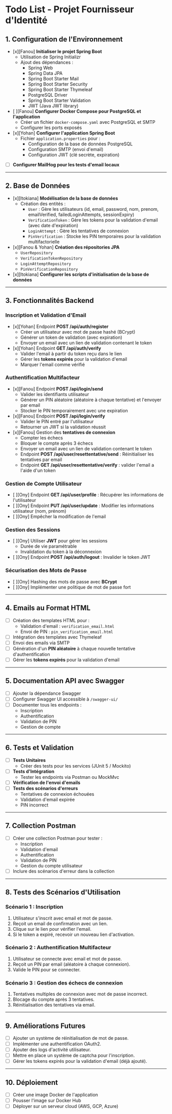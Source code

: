 # Todo List - Projet Fournisseur d'Identité

## **1. Configuration de l'Environnement**
- [x][Fanou] **Initialiser le projet Spring Boot**
    - Utilisation de Spring Initializr
    - Ajout des dépendances :
      - Spring Web
      - Spring Data JPA
      - Spring Boot Starter Mail
      - Spring Boot Starter Security
      - Spring Boot Starter Thymeleaf
      - PostgreSQL Driver
      - Spring Boot Starter Validation
      - JWT (Java JWT library)
- [ ][Fanou] **Configurer Docker Compose pour PostgreSQL et l'application**
    - Créer un fichier `docker-compose.yaml` avec PostgreSQL et SMTP
    - Configurer les ports exposés
- [x][Yohan] **Configurer l'application Spring Boot**
    - Fichier `application.properties` pour :
      - Configuration de la base de données PostgreSQL
      - Configuration SMTP (envoi d'email)
      - Configuration JWT (clé secrète, expiration)
- [ ] **Configurer MailHog pour les tests d'email locaux**

---

## **2. Base de Données**
- [x][Itokiana] **Modélisation de la base de données**
    - Création des entités :
        - `User` : Gère les utilisateurs (id, email, password, nom, prenom, emailVerified, failedLoginAttempts, sessionExpiry)
        - `VerificationToken` : Gère les tokens pour la validation d'email (avec date d'expiration)
        - `LoginAttempt` : Gère les tentatives de connexion
        - `PinVerification` : Stocke les PIN temporaires pour la validation multifactorielle
- [x][Fanou & Yohan] **Création des répositories JPA**
    - `UserRepository`
    - `VerificationTokenRepository`
    - `LoginAttemptRepository`
    - `PinVerificationRepository`
- [x][Itokiana] **Configurer les scripts d'initialisation de la base de données**

---

## **3. Fonctionnalités Backend**

### **Inscription et Validation d'Email**
- [x][Yohan] Endpoint **POST /api/auth/register**
    - Créer un utilisateur avec mot de passe hashé (BCrypt)
    - Générer un token de validation (avec expiration)
    - Envoyer un email avec un lien de validation contenant le token
- [x][Yohan] Endpoint **GET /api/auth/verify**
    - Valider l'email à partir du token reçu dans le lien
    - Gérer les **tokens expirés** pour la validation d'email
    - Marquer l'email comme vérifié

### **Authentification Multifacteur**
- [x][Fanou] Endpoint **POST /api/login/send**
    - Valider les identifiants utilisateur
    - Générer un PIN aléatoire (aléatoire à chaque tentative) et l'envoyer par email
    - Stocker le PIN temporairement avec une expiration
- [x][Fanou] Endpoint **POST /api/login/verify**
    - Valider le PIN entré par l'utilisateur
    - Retourner un JWT si la validation réussit
- [x][Fanou] Gestion des **tentatives de connexion**
    - Compter les échecs
    - Bloquer le compte après 3 échecs
    - Envoyer un email avec un lien de validation contenant le token
    - Endpoint **POST /api/user/resettentative/send** : Réinitialiser les tentatives par email
    - Endpoint **GET /api/user/resettentative/verify** : valider l'email a l'aide d'un token

### **Gestion de Compte Utilisateur**
- [ ][Ony] Endpoint **GET /api/user/profile** : Récupérer les informations de l'utilisateur
- [ ][Ony] Endpoint **PUT /api/user/update** : Modifier les informations utilisateur (nom, prénom)
- [ ][Ony] Empêcher la modification de l'email

### **Gestion des Sessions**
- [ ][Ony] Utiliser **JWT** pour gérer les sessions
    - Durée de vie paramétrable
    - Invalidation du token à la déconnexion
- [ ][Ony] Endpoint **POST /api/auth/logout** : Invalider le token JWT

### **Sécurisation des Mots de Passe**
- [ ][Ony] Hashing des mots de passe avec **BCrypt**
- [ ][Ony] Implémenter une politique de mot de passe fort

---

## **4. Emails au Format HTML**
- [ ] Création des templates HTML pour :
    - Validation d'email : `verification_email.html`
    - Envoi de PIN : `pin_verification_email.html`
- [ ] Intégration des templates avec Thymeleaf
- [ ] Envoi des emails via SMTP
- [ ] Génération d'un **PIN aléatoire** à chaque nouvelle tentative d'authentification
- [ ] Gérer les **tokens expirés** pour la validation d'email

---

## **5. Documentation API avec Swagger**
- [ ] Ajouter la dépendance Swagger
- [ ] Configurer Swagger UI accessible à `/swagger-ui/`
- [ ] Documenter tous les endpoints :
    - Inscription
    - Authentification
    - Validation de PIN
    - Gestion de compte

---

## **6. Tests et Validation**
- [ ] **Tests Unitaires**
    - Créer des tests pour les services (JUnit 5 / Mockito)
- [ ] **Tests d'Intégration**
    - Tester les endpoints via Postman ou MockMvc
- [ ] **Vérification de l'envoi d'emails**
- [ ] **Tests des scénarios d'erreurs**
    - Tentatives de connexion échouées
    - Validation d'email expirée
    - PIN incorrect

---

## **7. Collection Postman**
- [ ] Créer une collection Postman pour tester :
    - Inscription
    - Validation d'email
    - Authentification
    - Validation de PIN
    - Gestion du compte utilisateur
- [ ] Inclure des scénarios d'erreur dans la collection

---

## **8. Tests des Scénarios d'Utilisation**

### Scénario 1 : Inscription
1. Utilisateur s'inscrit avec email et mot de passe.
2. Reçoit un email de confirmation avec un lien.
3. Clique sur le lien pour vérifier l'email.
4. Si le token a expiré, recevoir un nouveau lien d'activation.

### Scénario 2 : Authentification Multifacteur
1. Utilisateur se connecte avec email et mot de passe.
2. Reçoit un PIN par email (aléatoire à chaque connexion).
3. Valide le PIN pour se connecter.

### Scénario 3 : Gestion des échecs de connexion
1. Tentatives multiples de connexion avec mot de passe incorrect.
2. Blocage du compte après 3 tentatives.
3. Réinitialisation des tentatives via email.

---

## **9. Améliorations Futures**
- [ ] Ajouter un système de réinitialisation de mot de passe.
- [ ] Implémenter une authentification OAuth2.
- [ ] Ajouter des logs d'activité utilisateur.
- [ ] Mettre en place un système de captcha pour l'inscription.
- [ ] Gérer les tokens expirés pour la validation d'email (déjà ajouté).

---

## **10. Déploiement**
- [ ] Créer une image Docker de l'application
- [ ] Pousser l'image sur Docker Hub
- [ ] Déployer sur un serveur cloud (AWS, GCP, Azure)
